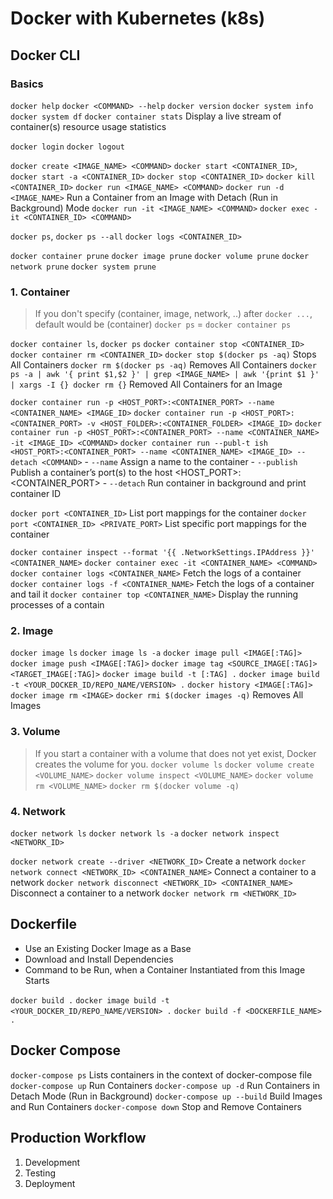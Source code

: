 # Docker with Kubernetes (k8s)


## Docker CLI

### Basics
`docker help`
`docker <COMMAND> --help`
`docker version`
`docker system info`
`docker system df`
`docker container stats` Display a live stream of container(s) resource usage statistics

`docker login`
`docker logout`

`docker create <IMAGE_NAME> <COMMAND>`
`docker start <CONTAINER_ID>`, `docker start -a <CONTAINER_ID>`
`docker stop <CONTAINER_ID>`
`docker kill <CONTAINER_ID>`
`docker run <IMAGE_NAME> <COMMAND>`
`docker run -d <IMAGE_NAME>` Run a Container from an Image with Detach (Run in Background) Mode
`docker run -it <IMAGE_NAME> <COMMAND>`
`docker exec -it <CONTAINER_ID> <COMMAND>`

`docker ps`, `docker ps --all`
`docker logs <CONTAINER_ID>`

`docker container prune`
`docker image prune`
`docker volume prune`
`docker network prune`
`docker system prune`


### 1. Container
> If you don't specify (container, image, network, ..) after `docker ...`, default would be (container)
> `docker ps` = `docker container ps`

`docker container ls`, `docker ps`
`docker container stop <CONTAINER_ID>`
`docker container rm <CONTAINER_ID>`
`docker stop $(docker ps -aq)` Stops All Containers
`docker rm $(docker ps -aq)` Removes All Containers
`docker ps -a | awk '{ print $1,$2 }' | grep <IMAGE_NAME> | awk '{print $1 }' | xargs -I {} docker rm {}` Removed All Containers for an Image

`docker container run -p <HOST_PORT>:<CONTAINER_PORT> --name <CONTAINER_NAME> <IMAGE_ID>`
`docker container run -p <HOST_PORT>:<CONTAINER_PORT> -v <HOST_FOLDER>:<CONTAINER_FOLDER> <IMAGE_ID>`
`docker container run -p <HOST_PORT>:<CONTAINER_PORT> --name <CONTAINER_NAME> -it <IMAGE_ID> <COMMAND>`
`docker container run --publ-t ish <HOST_PORT>:<CONTAINER_PORT> --name <CONTAINER_NAME> <IMAGE_ID> --detach <COMMAND>`
    - `--name` Assign a name to the container
    - `--publish` Publish a container’s port(s) to the host <HOST_PORT>:<CONTAINER_PORT>
    - `--detach` Run container in background and print container ID
    
`docker port <CONTAINER_ID>` List port mappings for the container
`docker port <CONTAINER_ID> <PRIVATE_PORT>` List specific port mappings for the container

`docker container inspect --format '{{ .NetworkSettings.IPAddress }}' <CONTAINER_NAME>`
`docker container exec -it <CONTAINER_NAME> <COMMAND>`
`docker container logs <CONTAINER_NAME>` Fetch the logs of a container
`docker container logs -f <CONTAINER_NAME>` Fetch the logs of a container and tail it
`docker container top <CONTAINER_NAME>` Display the running processes of a contain

### 2. Image
`docker image ls`
`docker image ls -a`
`docker image pull <IMAGE[:TAG]>`
`docker image push <IMAGE[:TAG]>`
`docker image tag <SOURCE_IMAGE[:TAG]> <TARGET_IMAGE[:TAG]>`
`docker image build -t [:TAG] .`
`docker image build -t <YOUR_DOCKER_ID/REPO_NAME/VERSION> .`
`docker history <IMAGE[:TAG]>`
`docker image rm <IMAGE>`
`docker rmi $(docker images -q)` Removes All Images

### 3. Volume
> If you start a container with a volume that does not yet exist, Docker creates the volume for you.
`docker volume ls`
`docker volume create <VOLUME_NAME>`
`docker volume inspect <VOLUME_NAME>`
`docker volume rm <VOLUME_NAME>`
`docker rm $(docker volume -q)`

### 4. Network
`docker network ls`
`docker network ls -a`
`docker network inspect <NETWORK_ID>`

`docker network create --driver <NETWORK_ID>` Create a network
`docker network connect <NETWORK_ID> <CONTAINER_NAME>` Connect a container to a network
`docker network disconnect <NETWORK_ID> <CONTAINER_NAME>` Disconnect a container to a network
`docker network rm <NETWORK_ID>`




## Dockerfile
- Use an Existing Docker Image as a Base
- Download and Install Dependencies
- Command to be Run, when a Container Instantiated from this Image Starts

`docker build .`
`docker image build -t <YOUR_DOCKER_ID/REPO_NAME/VERSION> .`
`docker build -f <DOCKERFILE_NAME> .`


## Docker Compose
`docker-compose ps` Lists containers in the context of docker-compose file
`docker-compose up` Run Containers
`docker-compose up -d` Run Containers in Detach Mode (Run in Background)
`docker-compose up --build` Build Images and Run Containers
`docker-compose down` Stop and Remove Containers


## Production Workflow
1. Development
2. Testing
3. Deployment



























